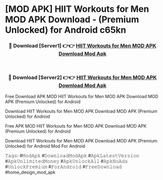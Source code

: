 # [MOD APK] HIIT Workouts for Men MOD APK Download - (Premium Unlocked) for Android c65kn



<div align="center">
<h3>🔴 Download [Server1] 👉👉 <a href="https://momento.my/?title=HIIT_Workouts_for_Men_MOD_APK_Download">HIIT Workouts for Men MOD APK Download Mod Apk</a></h3><br>

<h3>🔴 Download [Server2] 👉👉 <a href="https://momento.my/?title=HIIT_Workouts_for_Men_MOD_APK_Download">HIIT Workouts for Men MOD APK Download Mod Apk</a></h3>
</div>



Free Download APK MOD HIIT Workouts for Men MOD APK Download MOD APK (Premium Unlocked) for Android

Download HIIT Workouts for Men MOD APK Download MOD APK (Premium Unlocked) for Android

Free APK MOD HIIT Workouts for Men MOD APK Download MOD APK (Premium Unlocked) for Android

Download HIIT Workouts for Men MOD APK Download MOD APK (Premium Unlocked) for Android Mod For Android

𝚃𝚊𝚐𝚜: #𝙼𝚘𝚍𝙰𝚙𝚔 #𝙳𝚘𝚠𝚗𝚕𝚘𝚊𝚍𝙼𝚘𝚍𝙰𝚙𝚔 #𝙰𝚙𝚔𝙻𝚊𝚝𝚎𝚜𝚝𝚅𝚎𝚛𝚜𝚒𝚘𝚗 #𝙰𝚙𝚔𝚄𝚗𝚕𝚒𝚖𝚒𝚝𝚎𝚍𝙼𝚘𝚗𝚎𝚢 #𝙰𝚙𝚔𝚄𝚗𝚕𝚘𝚌𝚔𝙰𝚕𝚕 #𝙰𝚙𝚔𝙽𝚘𝙰𝚍𝚜 #𝚄𝚗𝚕𝚘𝚌𝚔𝙿𝚛𝚎𝚖𝚒𝚞𝚖 #𝙵𝚘𝚛𝙰𝚗𝚍𝚛𝚘𝚒𝚍 #𝙵𝚛𝚎𝚎𝙳𝚘𝚠𝚗𝚕𝚘𝚊𝚍 #home_design_mod_apk
